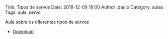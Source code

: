 Title: Tipos de servos
Date: 2018-12-09 18:00
Author: paulo
Category: aulas
Tags: aula, servo

Aula sobre os diferentes tipos de servos

- [Download](https://www.dropbox.com/s/wnfk40hizlkx3n6/AULA%20-%20EBD%20-%2009%3A12%3A2018.pdf?dl=1)